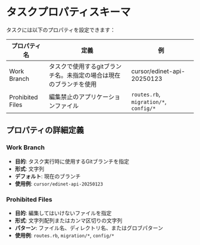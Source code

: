 # タスクプロパティスキーマ

タスクには以下のプロパティを設定できます：

|プロパティ名| 定義| 例|
|---|---|---|
|Work Branch| タスクで使用するgitブランチ名。未指定の場合は現在のブランチを使用| cursor/edinet-api-20250123|
|Prohibited Files| 編集禁止のアプリケーションファイル| `routes.rb`, `migration/*`, `config/*` |

## プロパティの詳細定義

### Work Branch
- **目的**: タスク実行時に使用するGitブランチを指定
- **形式**: 文字列
- **デフォルト**: 現在のブランチ
- **使用例**: `cursor/edinet-api-20250123`

### Prohibited Files
- **目的**: 編集してはいけないファイルを指定
- **形式**: 文字列配列またはカンマ区切りの文字列
- **パターン**: ファイル名、ディレクトリ名、またはグロブパターン
- **使用例**: `routes.rb`, `migration/*`, `config/*` 